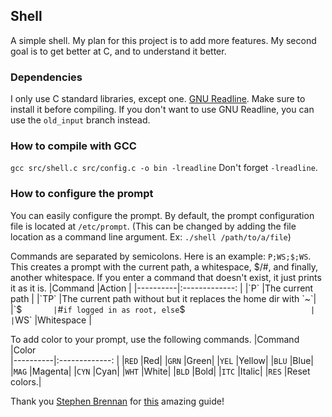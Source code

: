 ## Shell
A simple shell. My plan for this project is to add more features. My second goal is to get better at C, and to understand it better.

### Dependencies
I only use C standard libraries, except one. [GNU Readline](https://tiswww.case.edu/php/chet/readline/rltop.html). Make sure to install it before compiling. If you don't want to use GNU Readline, you can use the `old_input` branch instead.

### How to compile with GCC
`gcc src/shell.c src/config.c -o bin -lreadline` Don't forget `-lreadline`.

### How to configure the prompt
You can easily configure the prompt. By default, the prompt configuration file is located at `/etc/prompt`. (This can be changed by adding the file location as a command line argument. Ex: `./shell /path/to/a/file`)

Commands are separated by semicolons. Here is an example: `P;WS;$;WS`. This creates a prompt with the current path, a whitespace, $/#, and finally, another whitespace. If you enter a command that doesn't exist, it just prints it as it is.
|Command   |Action                                                        |
|----------|:-------------:                                               |
|`P`       |The current path                                              |
|`TP`      |The current path without but it replaces the home dir with `~`|
|`$`       |`#` if logged in as root, else `$`                            |
|`WS`      |Whitespace                                                    |

To add color to your prompt, use the following commands.
|Command   |Color                                                        
|----------|:-------------:                                               |
|`RED`     |Red|
|`GRN`     |Green|
|`YEL`     |Yellow|
|`BLU`     |Blue|
|`MAG`     |Magenta|
|`CYN`     |Cyan|
|`WHT`     |White|
|`BLD`     |Bold|
|`ITC`     |Italic|
|`RES`     |Reset colors.|

Thank you [Stephen Brennan](https://github.com/brenns10) for [this](https://brennan.io/2015/01/16/write-a-shell-in-c/) amazing guide!